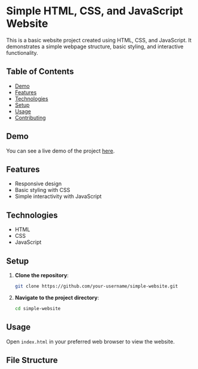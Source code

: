 # Simple HTML, CSS, and JavaScript Website

This is a basic website project created using HTML, CSS, and JavaScript. It demonstrates a simple webpage structure, basic styling, and interactive functionality.

## Table of Contents
- [Demo](#demo)
- [Features](#features)
- [Technologies](#technologies)
- [Setup](#setup)
- [Usage](#usage)
- [Contributing](#contributing)

## Demo

You can see a live demo of the project [here](http://familygolf.com).

## Features

- Responsive design
- Basic styling with CSS
- Simple interactivity with JavaScript

## Technologies

- HTML
- CSS
- JavaScript

## Setup

1. **Clone the repository**:

    ```bash
    git clone https://github.com/your-username/simple-website.git
    ```

2. **Navigate to the project directory**:

    ```bash
    cd simple-website
    ```

## Usage

Open `index.html` in your preferred web browser to view the website.

## File Structure

